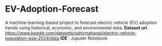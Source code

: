 # EV-Adoption-Forecast
A machine learning-based project to forecast electric vehicle (EV) adoption trends using historical, economic, and environmental data.
**Dataset url**: https://www.kaggle.com/datasets/sahirmaharajj/electric-vehicle-population-size-2024/data
**IDE** : Juputer Notebook
